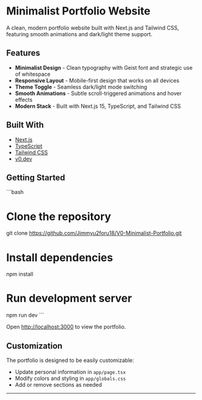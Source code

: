 # Minimalist Portfolio Website

A clean, modern portfolio website built with Next.js and Tailwind CSS, featuring smooth animations and dark/light theme support.

## Features

- **Minimalist Design** - Clean typography with Geist font and strategic use of whitespace
- **Responsive Layout** - Mobile-first design that works on all devices
- **Theme Toggle** - Seamless dark/light mode switching
- **Smooth Animations** - Subtle scroll-triggered animations and hover effects
- **Modern Stack** - Built with Next.js 15, TypeScript, and Tailwind CSS

## Built With

- [Next.js](https://nextjs.org/) 
- [TypeScript](https://www.typescriptlang.org/)
- [Tailwind CSS](https://tailwindcss.com/)
- [v0.dev](https://v0.dev/)

## Getting Started

\`\`\`bash
# Clone the repository
git clone https://github.com/Jimmyu2foru18/V0-Minimalist-Portfolio.git

# Install dependencies
npm install

# Run development server
npm run dev
\`\`\`

Open [http://localhost:3000](http://localhost:3000) to view the portfolio.

## Customization

The portfolio is designed to be easily customizable:

- Update personal information in `app/page.tsx`
- Modify colors and styling in `app/globals.css`
- Add or remove sections as needed

---
